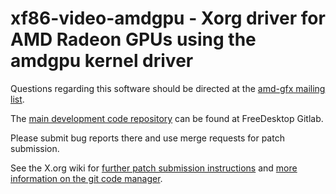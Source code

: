 xf86-video-amdgpu - Xorg driver for AMD Radeon GPUs using the amdgpu kernel driver
==================================================================================

Questions regarding this software should be directed at the
[amd-gfx mailing list](https://lists.freedesktop.org/mailman/listinfo/amd-gfx).

The
[main development code repository](https://gitlab.freedesktop.org/xorg/driver/xf86-video-amdgpu)
can be found at FreeDesktop Gitlab.

Please submit bug reports there and use merge requests for patch submission.

See the X.org wiki for
[further patch submission instructions](https://www.x.org/wiki/Development/Documentation/SubmittingPatches)
and
[more information on the git code manager](https://wiki.x.org/wiki/GitPage).

